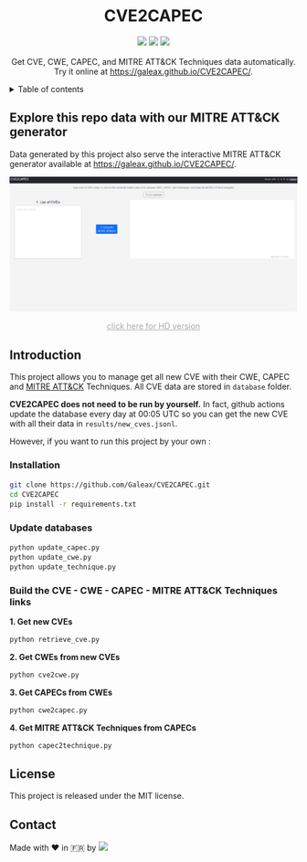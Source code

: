 <a name="readme-top"></a>
<div align="center">
  <h1 align="center">CVE2CAPEC</h1>
  <p align="center">
    <a href="https://www.python.org/"><img src="https://img.shields.io/badge/Python-v3.11.9-blue?style=for-the-badge&logo=Python"></a>
    <a href="https://github.com/Galeax/CVE2CAPEC"><img src="https://img.shields.io/badge/Github-35495E?logo=GitHub&style=for-the-badge"></a>
    <a href="https://galeax.github.io/CVE2CAPEC/"><img src=https://img.shields.io/badge/github%20pages-121013?style=for-the-badge&logo=github&logoColor=white"></a>
    <br/><br/>
    Get CVE, CWE, CAPEC, and MITRE ATT&CK Techniques data automatically.
    <br/>
    Try it online at <a href="https://galeax.github.io/CVE2CAPEC/">https://galeax.github.io/CVE2CAPEC/</a>.
  </p>
</div>

<!-- TABLE OF CONTENTS -->
<details>
  <summary>Table of contents</summary>
  <ol>
    <li><a href="#introduction">Introduction</a></li>
    <li>
      <a href="#installation">Installation</a>
    </li>
    <li><a href="#usage">Usage</a>
      <ul>
        <li><a href="#update-databases">Update databases</a></li>
        <li><a href="#get-new-cves">Get new CVEs</a></li>
        <li><a href="#license">License</a></li>
        <li><a href="#contact">Contact</a></li>
      </ul>
     </li>
  </ol>
</details>

## Explore this repo data with our MITRE ATT&CK generator

Data generated by this project also serve the interactive MITRE ATT&CK generator available at <a href="https://galeax.github.io/CVE2CAPEC/">https://galeax.github.io/CVE2CAPEC/</a>.

[<img src="docs/cve2capec-lowdef.gif">](https://galeax.github.io/CVE2CAPEC/)

<p style="text-align:center;"><a href="docs/cve2capec.gif" style="color:#aaaaaa;">click here for HD version</a></p>


## Introduction 

This project allows you to manage get all new CVE with their CWE, CAPEC and [MITRE ATT&CK](https://attack.mitre.org/) Techniques.
All CVE data are stored in `database` folder.

**CVE2CAPEC does not need to be run by yourself.**
In fact, github actions update the database every day at 00:05 UTC so you can get the new CVE with all their data in `results/new_cves.jsonl`.

However, if you want to run this project by your own : 

### Installation

```sh
git clone https://github.com/Galeax/CVE2CAPEC.git
cd CVE2CAPEC
pip install -r requirements.txt
```

### Update databases

```sh
python update_capec.py
python update_cwe.py
python update_technique.py
```

### Build the CVE - CWE - CAPEC - MITRE ATT&CK Techniques links

 **1. Get new CVEs**
```sh
python retrieve_cve.py
```
**2. Get CWEs from new CVEs**
```sh
python cve2cwe.py
```
**3. Get CAPECs from CWEs**
```sh
python cwe2capec.py
```
**4. Get MITRE ATT&CK Techniques from CAPECs**
```sh
python capec2technique.py
```

## License

This project is released under the MIT license.

## Contact

Made with ❤️ in 🇫🇷 by <a href="https://galeax.com"><img src="https://galeax.com/wp-content/uploads/2024/01/logo_galeax_blue-e1705315482396.png" width=25%>